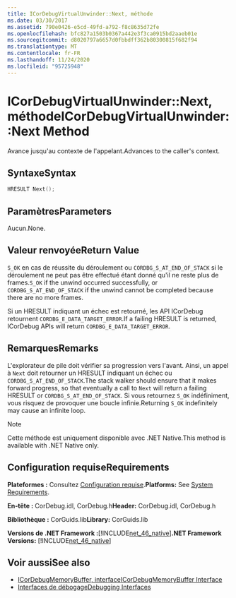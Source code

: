 ```yaml
---
title: ICorDebugVirtualUnwinder::Next, méthode
ms.date: 03/30/2017
ms.assetid: 790e0426-e5cd-49fd-a792-f8c8635d72fe
ms.openlocfilehash: bfc827a1503b0367a442e3f3ca0915bd2aaeb01e
ms.sourcegitcommit: d8020797a6657d0fbbdff362b80300815f682f94
ms.translationtype: MT
ms.contentlocale: fr-FR
ms.lasthandoff: 11/24/2020
ms.locfileid: "95725948"
---
```

# <a name="icordebugvirtualunwindernext-method"></a><span data-ttu-id="73779-102">ICorDebugVirtualUnwinder::Next, méthode</span><span class="sxs-lookup"><span data-stu-id="73779-102">ICorDebugVirtualUnwinder::Next Method</span></span>

<span data-ttu-id="73779-103">Avance jusqu'au contexte de l'appelant.</span><span class="sxs-lookup"><span data-stu-id="73779-103">Advances to the caller's context.</span></span>  
  
## <a name="syntax"></a><span data-ttu-id="73779-104">Syntaxe</span><span class="sxs-lookup"><span data-stu-id="73779-104">Syntax</span></span>  
  
```cpp  
HRESULT Next();  
```  
  
## <a name="parameters"></a><span data-ttu-id="73779-105">Paramètres</span><span class="sxs-lookup"><span data-stu-id="73779-105">Parameters</span></span>  

 <span data-ttu-id="73779-106">Aucun.</span><span class="sxs-lookup"><span data-stu-id="73779-106">None.</span></span>  
  
## <a name="return-value"></a><span data-ttu-id="73779-107">Valeur renvoyée</span><span class="sxs-lookup"><span data-stu-id="73779-107">Return Value</span></span>  

 <span data-ttu-id="73779-108">`S_OK` en cas de réussite du déroulement ou `CORDBG_S_AT_END_OF_STACK` si le déroulement ne peut pas être effectué étant donné qu'il ne reste plus de frames.</span><span class="sxs-lookup"><span data-stu-id="73779-108">`S_OK` if the unwind occurred successfully, or `CORDBG_S_AT_END_OF_STACK` if the unwind cannot be completed because there are no more frames.</span></span>  
  
 <span data-ttu-id="73779-109">Si un HRESULT indiquant un échec est retourné, les API ICorDebug retournent `CORDBG_E_DATA_TARGET_ERROR`.</span><span class="sxs-lookup"><span data-stu-id="73779-109">If a failing HRESULT is returned, ICorDebug APIs will return `CORDBG_E_DATA_TARGET_ERROR`.</span></span>  
  
## <a name="remarks"></a><span data-ttu-id="73779-110">Remarques</span><span class="sxs-lookup"><span data-stu-id="73779-110">Remarks</span></span>  

 <span data-ttu-id="73779-111">L'explorateur de pile doit vérifier sa progression vers l'avant. Ainsi, un appel à `Next` doit retourner un HRESULT indiquant un échec ou `CORDBG_S_AT_END_OF_STACK`.</span><span class="sxs-lookup"><span data-stu-id="73779-111">The stack walker should ensure that it makes forward progress, so that eventually a call to `Next` will return a failing HRESULT or `CORDBG_S_AT_END_OF_STACK`.</span></span> <span data-ttu-id="73779-112">Si vous retournez `S_OK` indéfiniment, vous risquez de provoquer une boucle infinie.</span><span class="sxs-lookup"><span data-stu-id="73779-112">Returning `S_OK` indefinitely may cause an infinite loop.</span></span>  
  
> [!NOTE]
> <span data-ttu-id="73779-113">Cette méthode est uniquement disponible avec .NET Native.</span><span class="sxs-lookup"><span data-stu-id="73779-113">This method is available with .NET Native only.</span></span>  
  
## <a name="requirements"></a><span data-ttu-id="73779-114">Configuration requise</span><span class="sxs-lookup"><span data-stu-id="73779-114">Requirements</span></span>  

 <span data-ttu-id="73779-115">**Plateformes :** Consultez [Configuration requise](../../get-started/system-requirements.md).</span><span class="sxs-lookup"><span data-stu-id="73779-115">**Platforms:** See [System Requirements](../../get-started/system-requirements.md).</span></span>  
  
 <span data-ttu-id="73779-116">**En-tête :** CorDebug.idl, CorDebug.h</span><span class="sxs-lookup"><span data-stu-id="73779-116">**Header:** CorDebug.idl, CorDebug.h</span></span>  
  
 <span data-ttu-id="73779-117">**Bibliothèque :** CorGuids.lib</span><span class="sxs-lookup"><span data-stu-id="73779-117">**Library:** CorGuids.lib</span></span>  
  
 <span data-ttu-id="73779-118">**Versions de .NET Framework :**[!INCLUDE[net_46_native](../../../../includes/net-46-native-md.md)]</span><span class="sxs-lookup"><span data-stu-id="73779-118">**.NET Framework Versions:** [!INCLUDE[net_46_native](../../../../includes/net-46-native-md.md)]</span></span>  
  
## <a name="see-also"></a><span data-ttu-id="73779-119">Voir aussi</span><span class="sxs-lookup"><span data-stu-id="73779-119">See also</span></span>

- [<span data-ttu-id="73779-120">ICorDebugMemoryBuffer, interface</span><span class="sxs-lookup"><span data-stu-id="73779-120">ICorDebugMemoryBuffer Interface</span></span>](icordebugmemorybuffer-interface.md)
- [<span data-ttu-id="73779-121">Interfaces de débogage</span><span class="sxs-lookup"><span data-stu-id="73779-121">Debugging Interfaces</span></span>](debugging-interfaces.md)

